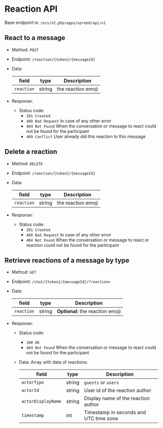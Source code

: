 # Reaction API

Base endpoint is: `/ocs/v2.php/apps/spreed/api/v1`

## React to a message

* Method: `POST`
* Endpoint: `/reaction/{token}/{messageId}`
* Data:

    field | type | Description
    ---|---|---
    `reaction` | string | the reaction emoji

* Response:
    - Status code:
        + `201 Created`
        + `400 Bad Request` In case of any other error
        + `404 Not Found` When the conversation or message to react could not be found for the participant
        + `409 Conflict` User already did this reaction to this message

## Delete a reaction

* Method: `DELETE`
* Endpoint: `/reaction/{token}/{messageId}`
* Data:

    field | type | Description
    ---|---|---
    `reaction` | string | the reaction emoji

* Response:
    - Status code:
        + `201 Created`
        + `400 Bad Request` In case of any other error
        + `404 Not Found` When the conversation or message to react or reaction could not be found for the participant

## Retrieve reactions of a message by type

* Method: `GET`
* Endpoint: `/chat/{token}/{messageId}/?reaction=`
* Data:

    field | type | Description
    ---|---|---
    `reaction` | string | **Optional:** the reaction emoji

* Response:
    - Status code:
        + `200 OK`
        + `404 Not Found` When the conversation or message to react could not be found for the participant

    - Data:
        Array with data of reactions:

        field | type | Description
        ---|---|---
        `actorType` | string | `guests` or `users`
        `actorId` | string | User id of the reaction author
        `actorDisplayName` | string | Display name of the reaction author
        `timestamp` | int | Timestamp in seconds and UTC time zone
